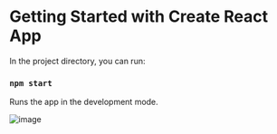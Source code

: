 # Getting Started with Create React App

In the project directory, you can run:

### `npm start`

Runs the app in the development mode.

![image](https://github.com/lnikol00/calculator-react/assets/122328343/6a795415-21f2-49ca-8c21-3396fda8c8d2)

